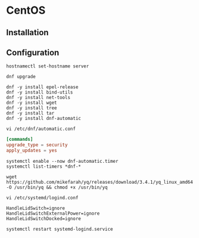 # CentOS

## Installation

## Configuration

``` shell
hostnamectl set-hostname server

dnf upgrade

dnf -y install epel-release
dnf -y install bind-utils
dnf -y install net-tools
dnf -y install wget
dnf -y install tree
dnf -y install tar
dnf -y install dnf-automatic
```

``` shell
vi /etc/dnf/automatic.conf
```

``` toml
[commands]
upgrade_type = security
apply_updates = yes
```

``` shell
systemctl enable --now dnf-automatic.timer
systemctl list-timers *dnf-*
```

``` shell
wget https://github.com/mikefarah/yq/releases/download/3.4.1/yq_linux_amd64 -O /usr/bin/yq && chmod +x /usr/bin/yq
```

``` shell
vi /etc/systemd/logind.conf
```

``` text
HandleLidSwitch=ignore
HandleLidSwitchExternalPower=ignore
HandleLidSwitchDocked=ignore
```

``` shell
systemctl restart systemd-logind.service
```
